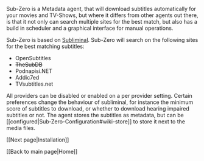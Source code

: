 Sub-Zero is a Metadata agent, that will download subtitles automatically for your movies and TV-Shows, but where it differs from other agents out there, is that it not only can search multiple sites for the best match, but also has a build in scheduler and a graphical interface for manual operations.  

Sub-Zero is based on [Subliminal](https://github.com/bramwalet/Subliminal.bundle). 
Sub-Zero will search on the following sites for the best matching subtitles:

* OpenSubtitles
* ~~TheSubDB~~
* Podnapisi.NET
* Addic7ed
* TVsubtitles.net

All providers can be disabled or enabled on a per provider setting. Certain preferences change the behaviour of subliminal, for instance the minimum score of subtitles to download, or whether to download hearing impaired subtitles or not. The agent stores the subtitles as metadata, but can be [[configured|Sub‐Zero-Configuration#wiki-store]] to store it next to the media files.

[[Next page|Installation]]

[[Back to main page|Home]]